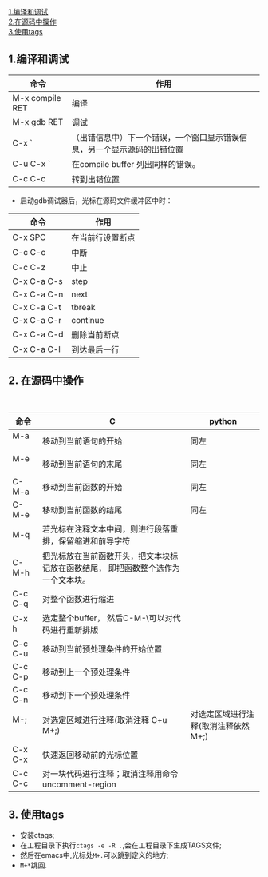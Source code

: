 [1.编译和调试](#1)    
[2.在源码中操作](#2)    
[3.使用tags](#3)   

<h2 id="1">1.编译和调试</h2>  

| 命令 | 作用 |
| -- | -- |
| M-x compile RET | 编译 |
| M-x gdb RET     | 调试 |
| C-x `           | （出错信息中）下一个错误，一个窗口显示错误信息，另一个显示源码的出错位置 |
| C-u C-x `       | 在compile buffer 列出同样的错误。 |
| C-c C-c         | 转到出错位置 |
* 启动gdb调试器后，光标在源码文件缓冲区中时： 

| 命令 | 作用 |
| -- | -- |
| C-x SPC         | 在当前行设置断点 |
| C-c C-c         | 中断 |
| C-c C-z         | 中止 |
| C-x C-a C-s     | step |
| C-x C-a C-n     | next |
| C-x C-a C-t     | tbreak |
| C-x C-a C-r     | continue |
| C-x C-a C-d     | 删除当前断点 |
| C-x C-a C-l     | 到达最后一行 |

<h2 id="2">2. 在源码中操作</h2>    

| 命令 | C | python |
| -- | -- | -- |
| M-a        | 移动到当前语句的开始 | 同左 |
| M-e        | 移动到当前语句的末尾 | 同左 |
| C-M-a      | 移动到当前函数的开始 | 同左 |
| C-M-e      | 移动到当前函数的结尾 | 同左 |
| M-q        | 若光标在注释文本中间，则进行段落重排，保留缩进和前导字符 |
| C-M-h      | 把光标放在当前函数开头，把文本块标记放在函数结尾， 即把函数整个选作为一个文本块。 |
| C-c C-q    | 对整个函数进行缩进 |
| C-x h      | 选定整个buffer，  然后C-M-\可以对代码进行重新排版 |
| C-c C-u    | 移动到当前预处理条件的开始位置 |
| C-c C-p    | 移动到上一个预处理条件 |
| C-c C-n    | 移动到下一个预处理条件 |
| M-;        | 对选定区域进行注释(取消注释 C+u M+;) |  对选定区域进行注释(取消注释依然M+;) | 
| C-x C-x    | 快速返回移动前的光标位置 |
| C-c C-c    | 对一块代码进行注释；取消注释用命令 uncomment-region |

<h2 id="3">3. 使用tags</h2>    

* 安装ctags;
* 在工程目录下执行`ctags -e -R .`,会在工程目录下生成TAGS文件;
* 然后在emacs中,光标处`M+.`可以跳到定义的地方;
* `M+*`跳回.
